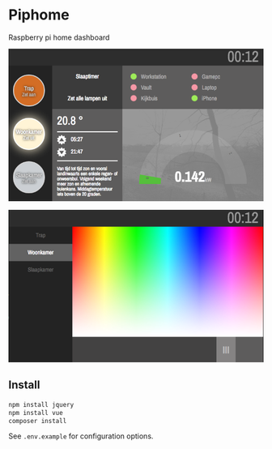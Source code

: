 # Piphome

Raspberry pi home dashboard

![Screenshot](./screenshot.png)

![Screenshot](./screenshot2.png)

## Install

```
npm install jquery
npm install vue
composer install
```

See `.env.example` for configuration options.